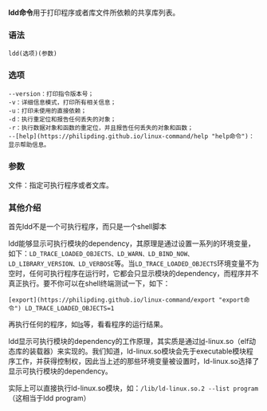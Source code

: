 **ldd命令**用于打印程序或者库文件所依赖的共享库列表。

### 语法  

```
ldd(选项)(参数)
```

### 选项  

```
--version：打印指令版本号；
-v：详细信息模式，打印所有相关信息；
-u：打印未使用的直接依赖；
-d：执行重定位和报告任何丢失的对象；
-r：执行数据对象和函数的重定位，并且报告任何丢失的对象和函数；
--[help](https://philipding.github.io/linux-command/help "help命令")：显示帮助信息。
```

### 参数  

文件：指定可执行程序或者文库。

### 其他介绍  

首先ldd不是一个可执行程序，而只是一个shell脚本

ldd能够显示可执行模块的dependency，其原理是通过设置一系列的环境变量，如下：`LD_TRACE_LOADED_OBJECTS、LD_WARN、LD_BIND_NOW、LD_LIBRARY_VERSION、LD_VERBOSE`等。当`LD_TRACE_LOADED_OBJECTS`环境变量不为空时，任何可执行程序在运行时，它都会只显示模块的dependency，而程序并不真正执行。要不你可以在shell终端测试一下，如下：

```
[export](https://philipding.github.io/linux-command/export "export命令") LD_TRACE_LOADED_OBJECTS=1
```

再执行任何的程序，如[ls](https://philipding.github.io/linux-command/ls "ls命令")等，看看程序的运行结果。

ldd显示可执行模块的dependency的工作原理，其实质是通过[ld](https://philipding.github.io/linux-command/ld "ld命令")-linux.so（elf动态库的装载器）来实现的。我们知道，ld-linux.so模块会先于executable模块程序工作，并获得控制权，因此当上述的那些环境变量被设置时，ld-linux.so选择了显示可执行模块的dependency。

实际上可以直接执行ld-linux.so模块，如：`/lib/ld-linux.so.2 --list program`（这相当于ldd program）
